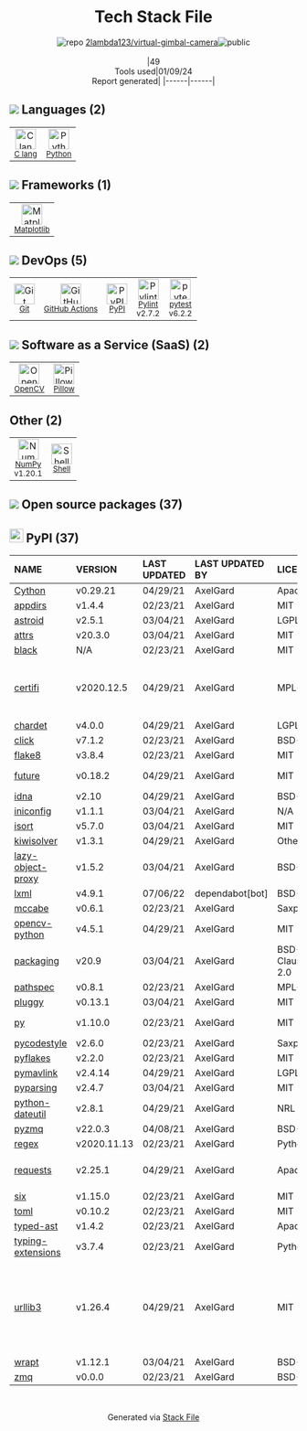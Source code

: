 <!--
&lt;--- Readme.md Snippet without images Start ---&gt;
## Tech Stack
2lambda123/virtual-gimbal-camera is built on the following main stack:

- [Python](https://www.python.org) – Languages
- [C lang](http://en.wikipedia.org/wiki/C_(programming_language)) – Languages
- [OpenCV](http://opencv.org/) – Image Processing and Management
- [NumPy](http://www.numpy.org/) – Data Science Tools
- [Pillow](https://python-pillow.github.io/) – Image Processing and Management
- [Matplotlib](http://matplotlib.org) – Charting Libraries
- [pytest](http://pytest.org/latest/) – Testing Frameworks
- [Shell](https://en.wikipedia.org/wiki/Shell_script) – Shells
- [Pylint](https://www.pylint.org/) – Code Review
- [GitHub Actions](https://github.com/features/actions) – Continuous Integration

Full tech stack [here](/techstack.md)

&lt;--- Readme.md Snippet without images End ---&gt;

&lt;--- Readme.md Snippet with images Start ---&gt;
## Tech Stack
2lambda123/virtual-gimbal-camera is built on the following main stack:

- <img width='25' height='25' src='https://img.stackshare.io/service/993/pUBY5pVj.png' alt='Python'/> [Python](https://www.python.org) – Languages
- <img width='25' height='25' src='https://img.stackshare.io/no-img-open-source.png' alt='C lang'/> [C lang](http://en.wikipedia.org/wiki/C_(programming_language)) – Languages
- <img width='25' height='25' src='https://img.stackshare.io/service/1293/opencv-logo-64x64.png' alt='OpenCV'/> [OpenCV](http://opencv.org/) – Image Processing and Management
- <img width='25' height='25' src='https://img.stackshare.io/service/2179/default_332f874a2edb2686f578aa6389313efcea1eec41.png' alt='NumPy'/> [NumPy](http://www.numpy.org/) – Data Science Tools
- <img width='25' height='25' src='https://img.stackshare.io/service/2375/default_1f67b0ca7416a9f52beb655f90b5602d5ef74b75.jpg' alt='Pillow'/> [Pillow](https://python-pillow.github.io/) – Image Processing and Management
- <img width='25' height='25' src='https://img.stackshare.io/service/2993/2DZC4KaA_400x400.jpg' alt='Matplotlib'/> [Matplotlib](http://matplotlib.org) – Charting Libraries
- <img width='25' height='25' src='https://img.stackshare.io/service/4586/Lu99Qe0Z_400x400.png' alt='pytest'/> [pytest](http://pytest.org/latest/) – Testing Frameworks
- <img width='25' height='25' src='https://img.stackshare.io/service/4631/default_c2062d40130562bdc836c13dbca02d318205a962.png' alt='Shell'/> [Shell](https://en.wikipedia.org/wiki/Shell_script) – Shells
- <img width='25' height='25' src='https://img.stackshare.io/service/4837/py.jpg' alt='Pylint'/> [Pylint](https://www.pylint.org/) – Code Review
- <img width='25' height='25' src='https://img.stackshare.io/service/11563/actions.png' alt='GitHub Actions'/> [GitHub Actions](https://github.com/features/actions) – Continuous Integration

Full tech stack [here](/techstack.md)

&lt;--- Readme.md Snippet with images End ---&gt;
-->
<div align="center">

# Tech Stack File
![](https://img.stackshare.io/repo.svg "repo") [2lambda123/virtual-gimbal-camera](https://github.com/2lambda123/virtual-gimbal-camera)![](https://img.stackshare.io/public_badge.svg "public")
<br/><br/>
|49<br/>Tools used|01/09/24 <br/>Report generated|
|------|------|
</div>

## <img src='https://img.stackshare.io/languages.svg'/> Languages (2)
<table><tr>
  <td align='center'>
  <img width='36' height='36' src='https://img.stackshare.io/no-img-open-source.png' alt='C lang'>
  <br>
  <sub><a href="http://en.wikipedia.org/wiki/C_(programming_language)">C lang</a></sub>
  <br>
  <sub></sub>
</td>

<td align='center'>
  <img width='36' height='36' src='https://img.stackshare.io/service/993/pUBY5pVj.png' alt='Python'>
  <br>
  <sub><a href="https://www.python.org">Python</a></sub>
  <br>
  <sub></sub>
</td>

</tr>
</table>

## <img src='https://img.stackshare.io/frameworks.svg'/> Frameworks (1)
<table><tr>
  <td align='center'>
  <img width='36' height='36' src='https://img.stackshare.io/service/2993/2DZC4KaA_400x400.jpg' alt='Matplotlib'>
  <br>
  <sub><a href="http://matplotlib.org">Matplotlib</a></sub>
  <br>
  <sub></sub>
</td>

</tr>
</table>

## <img src='https://img.stackshare.io/devops.svg'/> DevOps (5)
<table><tr>
  <td align='center'>
  <img width='36' height='36' src='https://img.stackshare.io/service/1046/git.png' alt='Git'>
  <br>
  <sub><a href="http://git-scm.com/">Git</a></sub>
  <br>
  <sub></sub>
</td>

<td align='center'>
  <img width='36' height='36' src='https://img.stackshare.io/service/11563/actions.png' alt='GitHub Actions'>
  <br>
  <sub><a href="https://github.com/features/actions">GitHub Actions</a></sub>
  <br>
  <sub></sub>
</td>

<td align='center'>
  <img width='36' height='36' src='https://img.stackshare.io/service/12572/-RIWgodF_400x400.jpg' alt='PyPI'>
  <br>
  <sub><a href="https://pypi.org/">PyPI</a></sub>
  <br>
  <sub></sub>
</td>

<td align='center'>
  <img width='36' height='36' src='https://img.stackshare.io/service/4837/py.jpg' alt='Pylint'>
  <br>
  <sub><a href="https://www.pylint.org/">Pylint</a></sub>
  <br>
  <sub>v2.7.2</sub>
</td>

<td align='center'>
  <img width='36' height='36' src='https://img.stackshare.io/service/4586/Lu99Qe0Z_400x400.png' alt='pytest'>
  <br>
  <sub><a href="http://pytest.org/latest/">pytest</a></sub>
  <br>
  <sub>v6.2.2</sub>
</td>

</tr>
</table>

## <img src='https://img.stackshare.io/saas.svg'/> Software as a Service (SaaS) (2)
<table><tr>
  <td align='center'>
  <img width='36' height='36' src='https://img.stackshare.io/service/1293/opencv-logo-64x64.png' alt='OpenCV'>
  <br>
  <sub><a href="http://opencv.org/">OpenCV</a></sub>
  <br>
  <sub></sub>
</td>

<td align='center'>
  <img width='36' height='36' src='https://img.stackshare.io/service/2375/default_1f67b0ca7416a9f52beb655f90b5602d5ef74b75.jpg' alt='Pillow'>
  <br>
  <sub><a href="https://python-pillow.github.io/">Pillow</a></sub>
  <br>
  <sub></sub>
</td>

</tr>
</table>

## Other (2)
<table><tr>
  <td align='center'>
  <img width='36' height='36' src='https://img.stackshare.io/service/2179/default_332f874a2edb2686f578aa6389313efcea1eec41.png' alt='NumPy'>
  <br>
  <sub><a href="http://www.numpy.org/">NumPy</a></sub>
  <br>
  <sub>v1.20.1</sub>
</td>

<td align='center'>
  <img width='36' height='36' src='https://img.stackshare.io/service/4631/default_c2062d40130562bdc836c13dbca02d318205a962.png' alt='Shell'>
  <br>
  <sub><a href="https://en.wikipedia.org/wiki/Shell_script">Shell</a></sub>
  <br>
  <sub></sub>
</td>

</tr>
</table>


## <img src='https://img.stackshare.io/group.svg' /> Open source packages (37)</h2>

## <img width='24' height='24' src='https://img.stackshare.io/service/12572/-RIWgodF_400x400.jpg'/> PyPI (37)

|NAME|VERSION|LAST UPDATED|LAST UPDATED BY|LICENSE|VULNERABILITIES|
|:------|:------|:------|:------|:------|:------|
|[Cython](https://pypi.org/project/Cython)|v0.29.21|04/29/21|AxelGard |Apache-2.0|N/A|
|[appdirs](https://pypi.org/project/appdirs)|v1.4.4|02/23/21|AxelGard |MIT|N/A|
|[astroid](https://pypi.org/project/astroid)|v2.5.1|03/04/21|AxelGard |LGPL-2.1|N/A|
|[attrs](https://pypi.org/project/attrs)|v20.3.0|03/04/21|AxelGard |MIT|N/A|
|[black](https://pypi.org/project/black)|N/A|02/23/21|AxelGard |MIT|N/A|
|[certifi](https://pypi.org/project/certifi)|v2020.12.5|04/29/21|AxelGard |MPL-2.0|[CVE-2023-37920](https://github.com/advisories/GHSA-xqr8-7jwr-rhp7) (High)<br/>[CVE-2022-23491](https://github.com/advisories/GHSA-43fp-rhv2-5gv8) (Moderate)|
|[chardet](https://pypi.org/project/chardet)|v4.0.0|04/29/21|AxelGard |LGPL-2.1|N/A|
|[click](https://pypi.org/project/click)|v7.1.2|02/23/21|AxelGard |BSD-3-Clause|N/A|
|[flake8](https://pypi.org/project/flake8)|v3.8.4|02/23/21|AxelGard |MIT|N/A|
|[future](https://pypi.org/project/future)|v0.18.2|04/29/21|AxelGard |MIT|[CVE-2022-40899](https://github.com/advisories/GHSA-v3c5-jqr6-7qm8) (High)|
|[idna](https://pypi.org/project/idna)|v2.10|04/29/21|AxelGard |BSD-3-Clause|N/A|
|[iniconfig](https://pypi.org/project/iniconfig)|v1.1.1|03/04/21|AxelGard |N/A|N/A|
|[isort](https://pypi.org/project/isort)|v5.7.0|03/04/21|AxelGard |MIT|N/A|
|[kiwisolver](https://pypi.org/project/kiwisolver)|v1.3.1|04/29/21|AxelGard |Other|N/A|
|[lazy-object-proxy](https://pypi.org/project/lazy-object-proxy)|v1.5.2|03/04/21|AxelGard |BSD-2-Clause|N/A|
|[lxml](https://pypi.org/project/lxml)|v4.9.1|07/06/22|dependabot[bot] |BSD-3-Clause|N/A|
|[mccabe](https://pypi.org/project/mccabe)|v0.6.1|02/23/21|AxelGard |Saxpath|N/A|
|[opencv-python](https://pypi.org/project/opencv-python)|v4.5.1|04/29/21|AxelGard |MIT|N/A|
|[packaging](https://pypi.org/project/packaging)|v20.9|03/04/21|AxelGard |BSD-3-Clause,Apache-2.0|N/A|
|[pathspec](https://pypi.org/project/pathspec)|v0.8.1|02/23/21|AxelGard |MPL-2.0|N/A|
|[pluggy](https://pypi.org/project/pluggy)|v0.13.1|03/04/21|AxelGard |MIT|N/A|
|[py](https://pypi.org/project/py)|v1.10.0|02/23/21|AxelGard |MIT|[CVE-2022-42969](https://github.com/advisories/GHSA-w596-4wvx-j9j6) (High)|
|[pycodestyle](https://pypi.org/project/pycodestyle)|v2.6.0|02/23/21|AxelGard |Saxpath|N/A|
|[pyflakes](https://pypi.org/project/pyflakes)|v2.2.0|02/23/21|AxelGard |MIT|N/A|
|[pymavlink](https://pypi.org/project/pymavlink)|v2.4.14|04/29/21|AxelGard |LGPL-3.0|N/A|
|[pyparsing](https://pypi.org/project/pyparsing)|v2.4.7|03/04/21|AxelGard |MIT|N/A|
|[python-dateutil](https://pypi.org/project/python-dateutil)|v2.8.1|04/29/21|AxelGard |NRL|N/A|
|[pyzmq](https://pypi.org/project/pyzmq)|v22.0.3|04/08/21|AxelGard |BSD-3-Clause|N/A|
|[regex](https://pypi.org/project/regex)|v2020.11.13|02/23/21|AxelGard |Python-2.0|N/A|
|[requests](https://pypi.org/project/requests)|v2.25.1|04/29/21|AxelGard |Apache-2.0|[CVE-2023-32681](https://github.com/advisories/GHSA-j8r2-6x86-q33q) (Moderate)|
|[six](https://pypi.org/project/six)|v1.15.0|02/23/21|AxelGard |MIT|N/A|
|[toml](https://pypi.org/project/toml)|v0.10.2|02/23/21|AxelGard |MIT|N/A|
|[typed-ast](https://pypi.org/project/typed-ast)|v1.4.2|02/23/21|AxelGard |Apache-2.0|N/A|
|[typing-extensions](https://pypi.org/project/typing-extensions)|v3.7.4|02/23/21|AxelGard |Python-2.0|N/A|
|[urllib3](https://pypi.org/project/urllib3)|v1.26.4|04/29/21|AxelGard |MIT|[CVE-2021-33503](https://github.com/advisories/GHSA-q2q7-5pp4-w6pg) (High)<br/>[CVE-2023-45803](https://github.com/advisories/GHSA-g4mx-q9vg-27p4) (Moderate)<br/>[CVE-2023-43804](https://github.com/advisories/GHSA-v845-jxx5-vc9f) (Moderate)|
|[wrapt](https://pypi.org/project/wrapt)|v1.12.1|03/04/21|AxelGard |BSD-2-Clause|N/A|
|[zmq](https://pypi.org/project/zmq)|v0.0.0|02/23/21|AxelGard |BSD-3-Clause|N/A|

<br/>
<div align='center'>

Generated via [Stack File](https://github.com/marketplace/stack-file)
